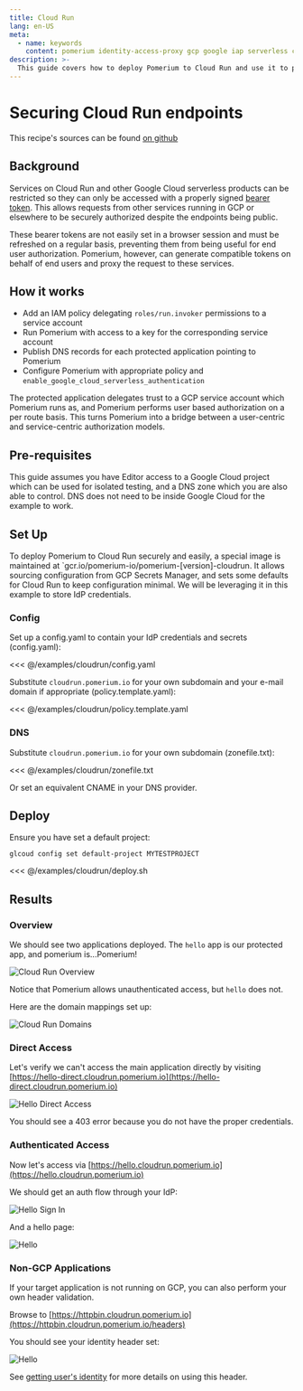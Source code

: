 ```yaml
---
title: Cloud Run
lang: en-US
meta:
  - name: keywords
    content: pomerium identity-access-proxy gcp google iap serverless cloudrun 
description: >-
  This guide covers how to deploy Pomerium to Cloud Run and use it to protect other endpoints via Authorization Headers.
---
```


# Securing Cloud Run endpoints

This recipe's sources can be found [on github](https://github.com/pomerium/pomerium/tree/master/examples/cloudrun)

## Background

Services on Cloud Run and other Google Cloud serverless products can be restricted so they can only be accessed with a properly signed [bearer token](https://cloud.google.com/run/docs/authenticating/service-to-service).  This allows requests from other services running in GCP or elsewhere to be securely authorized despite the endpoints being public.

These bearer tokens are not easily set in a browser session and must be refreshed on a regular basis, preventing them from being useful for end user authorization.  Pomerium, however, can generate compatible tokens on behalf of end users and proxy the request to these services.  

## How it works

- Add an IAM policy delegating `roles/run.invoker` permissions to a service account
- Run Pomerium with access to a key for the corresponding service account
- Publish DNS records for each protected application pointing to Pomerium
- Configure Pomerium with appropriate policy and `enable_google_cloud_serverless_authentication`

The protected application delegates trust to a GCP service account which Pomerium runs as, and Pomerium performs user based authorization on a per route basis.  This turns Pomerium into a bridge between a user-centric and service-centric authorization models.

## Pre-requisites

This guide assumes you have Editor access to a Google Cloud project which can be used for isolated testing, and a DNS zone which you are also able to control.  DNS does not need to be inside Google Cloud for the example to work.

## Set Up

To deploy Pomerium to Cloud Run securely and easily, a special image is maintained at `gcr.io/pomerium-io/pomerium-[version]-cloudrun.  It allows sourcing configuration from GCP Secrets Manager, and sets some defaults for Cloud Run to keep configuration minimal.  We will be leveraging it in this example to store IdP credentials.


### Config
Set up a config.yaml to contain your IdP credentials and secrets (config.yaml):

<<< @/examples/cloudrun/config.yaml

Substitute `cloudrun.pomerium.io` for your own subdomain and your e-mail domain if
appropriate (policy.template.yaml):

<<< @/examples/cloudrun/policy.template.yaml

### DNS

Substitute `cloudrun.pomerium.io` for your own subdomain (zonefile.txt):

<<< @/examples/cloudrun/zonefile.txt

Or set an equivalent CNAME in your DNS provider.


## Deploy

Ensure you have set a default project:

```shell
glcoud config set default-project MYTESTPROJECT
```

<<< @/examples/cloudrun/deploy.sh

## Results

### Overview

We should see two applications deployed.  The `hello` app is our protected app, and pomerium is...Pomerium!

![Cloud Run Overview](./img/cloud-run/cloudrun-overview.png)

Notice that Pomerium allows unauthenticated access, but `hello` does not.

Here are the domain mappings set up:

![Cloud Run Domains](./img/cloud-run/cloudrun-domains.png)

### Direct Access

Let's verify we can't access the main application directly by visiting [https://hello-direct.cloudrun.pomerium.io](https://hello-direct.cloudrun.pomerium.io)

![Hello Direct Access](./img/cloud-run/hello-direct.png)

You should see a 403 error because you do not have the proper credentials.

### Authenticated Access

Now let's access via [https://hello.cloudrun.pomerium.io](https://hello.cloudrun.pomerium.io)

We should get an auth flow through your IdP:

![Hello Sign In](./img/cloud-run/hello-signin.png)

And a hello page:

![Hello](./img/cloud-run/hello-success.png)

### Non-GCP Applications

If your target application is not running on GCP, you can also perform your own header validation.

Browse to [https://httpbin.cloudrun.pomerium.io](https://httpbin.cloudrun.pomerium.io/headers)

You should see your identity header set:

![Hello](./img/cloud-run/headers.png)

See [getting user's identity](/docs/reference/getting-users-identity.html) for more details on using this header.